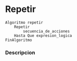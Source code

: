 # Repetir

```
Algoritmo repetir
	Repetir
		secuencia_de_acciones
	Hasta Que expresion_logica
FinAlgoritmo
```

### Descripcion